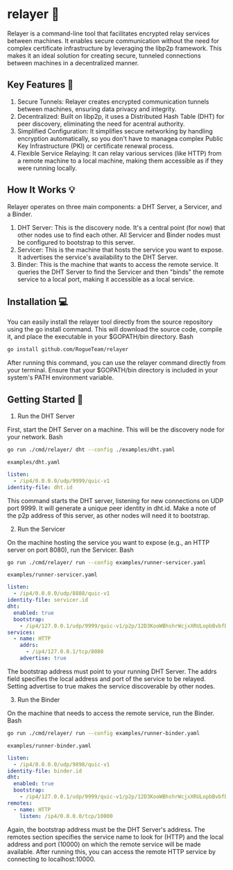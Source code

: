 # relayer 📡

Relayer is a command-line tool that facilitates encrypted relay services between machines. It enables secure communication without the need for complex certificate infrastructure by leveraging the libp2p framework. This makes it an ideal solution for creating secure, tunneled connections between machines in a decentralized manner.

## Key Features 🔑

1. Secure Tunnels: Relayer creates encrypted communication tunnels between machines, ensuring data privacy and integrity.
2. Decentralized: Built on libp2p, it uses a Distributed Hash Table (DHT) for peer discovery, eliminating the need for acentral authority.
3. Simplified Configuration: It simplifies secure networking by handling encryption automatically, so you don't have to managea complex Public Key Infrastructure (PKI) or certificate renewal process.
4. Flexible Service Relaying: It can relay various services (like HTTP) from a remote machine to a local machine, making them accessible as if they were running locally.

## How It Works 💡

Relayer operates on three main components: a DHT Server, a Servicer, and a Binder.

1. DHT Server: This is the discovery node. It's a central point (for now) that other nodes use to find each other. All Servicer and Binder nodes must be configured to bootstrap to this server.
2. Servicer: This is the machine that hosts the service you want to expose. It advertises the service's availability to the DHT Server.
3. Binder: This is the machine that wants to access the remote service. It queries the DHT Server to find the Servicer and then "binds" the remote service to a local port, making it accessible as a local service.

## Installation 💻

You can easily install the relayer tool directly from the source repository using the go install command. This will download the source code, compile it, and place the executable in your $GOPATH/bin directory.
Bash

```bash
go install github.com/RogueTeam/relayer
```

After running this command, you can use the relayer command directly from your terminal. Ensure that your $GOPATH/bin directory is included in your system's PATH environment variable.

## Getting Started 🚀

1. Run the DHT Server

First, start the DHT Server on a machine. This will be the discovery node for your network.
Bash

```bash
go run ./cmd/relayer/ dht --config ./examples/dht.yaml
```

`examples/dht.yaml`

```yaml
listen:
  - /ip4/0.0.0.0/udp/9999/quic-v1
identity-file: dht.id
```

This command starts the DHT server, listening for new connections on UDP port 9999. It will generate a unique peer identity in dht.id. Make a note of the p2p address of this server, as other nodes will need it to bootstrap.

2. Run the Servicer

On the machine hosting the service you want to expose (e.g., an HTTP server on port 8080), run the Servicer.
Bash

```bash
go run ./cmd/relayer/ run --config examples/runner-servicer.yaml
```

`examples/runner-servicer.yaml`

```yaml
listen:
  - /ip4/0.0.0.0/udp/8888/quic-v1
identity-file: servicer.id
dht:
  enabled: true
  bootstrap:
    - /ip4/127.0.0.1/udp/9999/quic-v1/p2p/12D3KooWBhshrWcjxXRULopbBvbfDFvWa7kEVsKXEpPATPDg7WbM # REPLACE WITH YOUR DHT SERVER'S ADDRESS
services:
  - name: HTTP
    addrs:
      - /ip4/127.0.0.1/tcp/8080
    advertise: true
```

The bootstrap address must point to your running DHT Server. The addrs field specifies the local address and port of the service to be relayed. Setting advertise to true makes the service discoverable by other nodes.

3. Run the Binder

On the machine that needs to access the remote service, run the Binder.
Bash

```bash
go run ./cmd/relayer/ run --config examples/runner-binder.yaml
```

`examples/runner-binder.yaml`

```yaml
listen:
  - /ip4/0.0.0.0/udp/9898/quic-v1
identity-file: binder.id
dht:
  enabled: true
  bootstrap:
    - /ip4/127.0.0.1/udp/9999/quic-v1/p2p/12D3KooWBhshrWcjxXRULopbBvbfDFvWa7kEVsKXEpPATPDg7WbM # REPLACE WITH YOUR DHT SERVER'S ADDRESS
remotes:
  - name: HTTP
    listen: /ip4/0.0.0.0/tcp/10000
```

Again, the bootstrap address must be the DHT Server's address. The remotes section specifies the service name to look for (HTTP) and the local address and port (10000) on which the remote service will be made available. After running this, you can access the remote HTTP service by connecting to localhost:10000.
